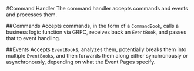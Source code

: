 #Command Handler
The command handler accepts commands and events and processes them.

##Commands
Accepts commands, in the form of a `CommandBook`, calls a business logic function via GRPC, receives back an `EventBook`, and passes that to event handling.
 
##Events
Accepts `EventBook`s, analyzes them, potentially breaks them into multiple `EventBook`s, and then forwards them along either synchronously or asynchronously, depending on what the Event Pages specify.